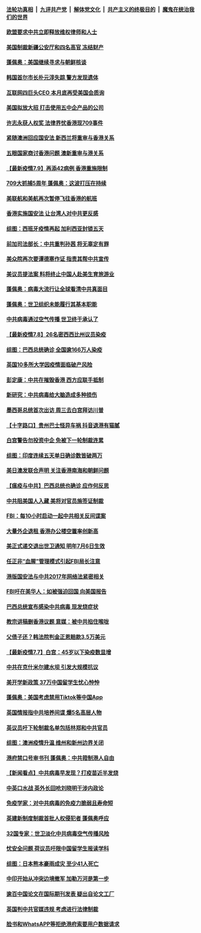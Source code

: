 

####  [法轮功真相](../../../../basic/blob/master/README.md?t=07100331) &nbsp;|&nbsp; [九评共产党](../../../../9ping.md/blob/master/README.md?t=07100331) &nbsp;|&nbsp; [解体党文化](../../../../jtdwh.md/blob/master/README.md?t=07100331)  &nbsp;|&nbsp; [共产主义的终极目的](../../../../gczydzjmd.md/blob/master/README.md?t=07100331) &nbsp;|&nbsp; [魔鬼在统治我们的世界](../../../../mgztzwmdsj.md/blob/master/README.md?t=07100331) 

#### [欧盟要求中共立即释放维权律师和人士](../pages/nsc418/n12244421.md?t=07100331) 

#### [美国制裁新疆公安厅和四名高官 冻结财产](../pages/nsc418/n12244653.md?t=07100331) 

#### [蓬佩奥：美国继续寻求与朝鲜核谈](../pages/nsc418/n12244538.md?t=07100331) 

#### [韩国首尔市长朴元淳失踪 警方发现遗体](../pages/nsc418/n12243734.md?t=07100331) 

#### [互联网四巨头CEO 本月底再受美国会质询](../pages/nsc418/n12244283.md?t=07100331) 

#### [美国拟放大招 打击使用五中企产品的公司](../pages/nsc418/n12244402.md?t=07100331) 

#### [许志永获人权奖 法律界忧香港现709事件](../pages/nsc418/n12244380.md?t=07100331) 

#### [紧随澳洲回应国安法 新西兰将重审与香港关系](../pages/nsc418/n12244085.md?t=07100331) 

#### [五眼国家商讨香港问题 澳新重审与港关系](../pages/nsc418/n12244260.md?t=07100331) 

#### [【最新疫情7.9】再添42病例 香港重施限制](../pages/nsc418/n12242776.md?t=07100331) 

#### [709大抓捕5周年 蓬佩奥：这波打压在持续](../pages/nsc418/n12243611.md?t=07100331) 

#### [美联航和美航再次暂停飞往香港的航班](../pages/nsc418/n12243607.md?t=07100331) 

#### [香港实施国安法 让台湾人对中共更反感](../pages/nsc418/n12243520.md?t=07100331) 

#### [组图：西班牙疫情再起 加利西亚封锁五天](../pages/nsc418/n12241508.md?t=07100331) 

#### [前加司法部长：中共重判孙茜 将无辜定有罪](../pages/nsc418/n12242297.md?t=07100331) 

#### [美众院再次要谭德塞作证 指责其帮中共宣传](../pages/nsc418/n12242500.md?t=07100331) 

#### [美议员提法案 料将终止中国人赴美生育旅游业](../pages/nsc418/n12242470.md?t=07100331) 

#### [蓬佩奥：病毒大流行让全球看清中共真面目](../pages/nsc418/n12242486.md?t=07100331) 

#### [蓬佩奥：世卫组织未能履行其基本职能](../pages/nsc418/n12242263.md?t=07100331) 

#### [中共病毒通过空气传播 世卫终于承认了](../pages/nsc418/n12241930.md?t=07100331) 

#### [【最新疫情7.8】26名密西西比州议员染疫](../pages/nsc418/n12239975.md?t=07100331) 

#### [组图：巴西总统确诊 全国逾166万人染疫](../pages/nsc418/n12240754.md?t=07100331) 

#### [英国10多所大学因疫情面临破产风险](../pages/nsc418/n12241724.md?t=07100331) 

#### [彭定康：中共在摧毁香港 西方应联手抵制](../pages/nsc418/n12241830.md?t=07100331) 

#### [新研究：中共病毒给大脑造成多种损伤](../pages/nsc418/n12241750.md?t=07100331) 

#### [墨西哥总统首次出访 周三去白宫拜访川普](../pages/nsc418/n12241397.md?t=07100331) 

#### [【十字路口】贵州巴士怪异车祸 抖音退港有猫腻](../pages/nsc418/n12240298.md?t=07100331) 

#### [白宫警告勿投资中企 免被下一轮制裁连累](../pages/nsc418/n12241334.md?t=07100331) 

#### [组图：印度连续五天单日确诊数皆破两万](../pages/nsc418/n12238724.md?t=07100331) 

#### [美日澳发联合声明 关注香港南海和朝鲜问题](../pages/nsc418/n12240998.md?t=07100331) 

#### [【瘟疫与中共】巴西总统也确诊 应作何反思](../pages/nsc418/n12240166.md?t=07100331) 

#### [中共阻美国人入藏 美将对官员施签证制裁](../pages/nsc418/n12240452.md?t=07100331) 

#### [FBI：每10小时启动一起中共相关反间谍案](../pages/nsc418/n12239799.md?t=07100331) 

#### [大量外企退租 香港办公楼空置率创新高](../pages/nsc418/n12240111.md?t=07100331) 

#### [美正式递交退出世卫通知 明年7月6日生效](../pages/nsc418/n12239902.md?t=07100331) 

#### [任正非“血腥”管理模式引起FBI局长注意](../pages/nsc418/n12239966.md?t=07100331) 

#### [港版国安法与中共2017年网络法紧密相关](../pages/nsc418/n12239427.md?t=07100331) 

#### [FBI吁在美华人：如被强迫回国 向美国报告](../pages/nsc418/n12239450.md?t=07100331) 

#### [巴西总统宣布感染中共病毒 现发烧症状](../pages/nsc418/n12239468.md?t=07100331) 

#### [教宗讲稿删香港议题 意媒：被中共掐住喉咙](../pages/nsc418/n12239424.md?t=07100331) 

#### [父债子还？韩法院判金正恩赔款3.5万美元](../pages/nsc418/n12239338.md?t=07100331) 

#### [【最新疫情7.7】白宫：45岁以下染疫数显增](../pages/nsc418/n12237581.md?t=07100331) 

#### [中共在克什米尔建水坝 引发大规模抗议](../pages/nsc418/n12239209.md?t=07100331) 

#### [美开学新政策 37万中国留学生忧心忡忡](../pages/nsc418/n12239233.md?t=07100331) 

#### [蓬佩奥：美国考虑禁用Tiktok等中国App](../pages/nsc418/n12238644.md?t=07100331) 

#### [英国情报指中共培养间谍 爆5名高层人物](../pages/nsc418/n12238557.md?t=07100331) 

#### [英议员吁下轮制裁名单包括林郑和中共官员](../pages/nsc418/n12238655.md?t=07100331) 

#### [组图：澳洲疫情升温 维州和新州边界关闭](../pages/nsc418/n12236420.md?t=07100331) 

#### [港府禁口号审书刊 蓬佩奥：中共箝制港人自由](../pages/nsc418/n12238057.md?t=07100331) 

#### [【新闻看点】中共病毒早发现？打疫苗近半发烧](../pages/nsc418/n12237234.md?t=07100331) 

#### [中英口水战 英外长回呛刘晓明干涉内政论](../pages/nsc418/n12237345.md?t=07100331) 

#### [免疫学家：对中共病毒的免疫力脆弱且寿命短](../pages/nsc418/n12237337.md?t=07100331) 

#### [英建新制度制裁首批人权侵犯者 蓬佩奥呼应](../pages/nsc418/n12237281.md?t=07100331) 

#### [32国专家：世卫淡化中共病毒空气传播风险](../pages/nsc418/n12237248.md?t=07100331) 

#### [忧安全问题 荷议员吁限中国留学生报读学科](../pages/nsc418/n12236937.md?t=07100331) 

#### [组图：日本熊本豪雨成灾 至少41人死亡](../pages/nsc418/n12235775.md?t=07100331) 

#### [中印开始从冲突边境撤军 加勒万河是第一步](../pages/nsc418/n12236708.md?t=07100331) 

#### [逾百中国论文在国际期刊发表 疑出自论文工厂](../pages/nsc418/n12236843.md?t=07100331) 

#### [英国判中共官媒违规 考虑进行法律制裁](../pages/nsc418/n12236722.md?t=07100331) 

#### [脸书和WhatsAPP等拒绝港府索要用户数据请求](../pages/nsc418/n12236669.md?t=07100331) 

